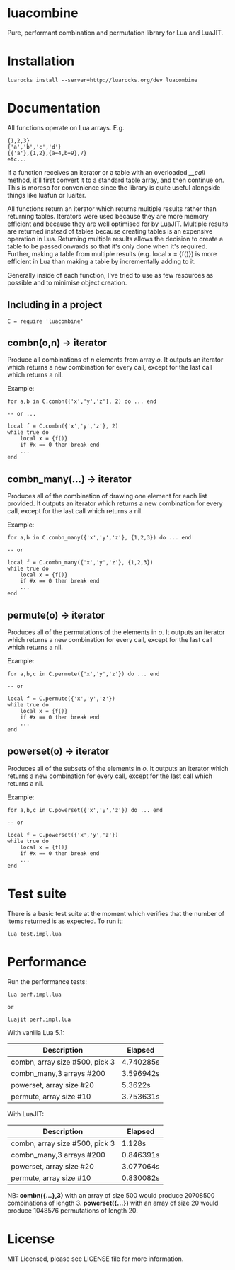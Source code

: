 # luacombine

Pure, performant combination and permutation library for Lua and LuaJIT.

# Installation

    luarocks install --server=http://luarocks.org/dev luacombine

# Documentation

All functions operate on Lua arrays. E.g.

    {1,2,3}
    {'a','b','c','d'}
    {{'a'},{1,2},{a=4,b=9},7}
    etc...

If a function receives an iterator or a table with an overloaded *__call* method, it'll first
convert it to a standard table array, and then continue on. This is moreso for convenience
since the library is quite useful alongside things like luafun or luaiter.

All functions return an iterator which returns multiple results rather than returning tables.
Iterators were used because they are more memory efficient and because they are well optimised
for by LuaJIT. Multiple results are returned instead of tables because creating tables is an
expensive operation in Lua. Returning multiple results allows the decision to create a table
to be passed onwards so that it's only done when it's required. Further, making a table from
multiple results (e.g. local x = {f()}) is more efficient in Lua than making a table by
incrementally adding to it.

Generally inside of each function, I've tried to use as few resources as possible and
to minimise object creation.

## Including in a project

    C = require 'luacombine'

## combn(o,n) -> iterator

Produce all combinations of *n* elements from array *o*. It outputs an iterator which
returns a new combination for every call, except for the last call which returns a nil.

Example:

    for a,b in C.combn({'x','y','z'}, 2) do ... end
    
    -- or ...
    
    local f = C.combn({'x','y','z'}, 2)
    while true do
        local x = {f()}
        if #x == 0 then break end
        ...
    end

## combn_many(...) -> iterator

Produces all of the combination of drawing one element for each list provided. It outputs
an iterator which returns a new combination for every call, except for the last call which
returns a nil.

Example:

    for a,b in C.combn_many({'x','y','z'}, {1,2,3}) do ... end
    
    -- or
    
    local f = C.combn_many({'x','y','z'}, {1,2,3})
    while true do
        local x = {f()}
        if #x == 0 then break end
        ...
    end

## permute(o) -> iterator

Produces all of the permutations of the elements in *o*. It outputs an iterator which
returns a new combination for every call, except for the last call which returns a nil.

Example:

    for a,b,c in C.permute({'x','y','z'}) do ... end
    
    -- or
    
    local f = C.permute({'x','y','z'})
    while true do
        local x = {f()}
        if #x == 0 then break end
        ...
    end


## powerset(o) -> iterator

Produces all of the subsets of the elements in *o*. It outputs an iterator which
returns a new combination for every call, except for the last call which returns a nil.

Example:

    for a,b,c in C.powerset({'x','y','z'}) do ... end
    
    -- or
    
    local f = C.powerset({'x','y','z'})
    while true do
        local x = {f()}
        if #x == 0 then break end
        ...
    end

# Test suite

There is a basic test suite at the moment which verifies that the number of items returned
is as expected. To run it:

    lua test.impl.lua


# Performance

Run the performance tests:

    lua perf.impl.lua

    or

    luajit perf.impl.lua

With vanilla Lua 5.1:

| Description | Elapsed |
| --- | --- |
| combn, array size #500, pick 3 | 4.740285s |
| combn_many,3 arrays #200 | 3.596942s |
| powerset, array size #20 | 5.3622s |
| permute, array size #10 | 3.753631s |

With LuaJIT:

| Description | Elapsed |
| --- | --- |
| combn, array size #500, pick 3 | 1.128s |
| combn_many,3 arrays #200 | 0.846391s | 
| powerset, array size #20 | 3.077064s |
| permute, array size #10 | 0.830082s |

NB: **combn({...},3)** with an array of size 500 would produce 20708500 combinations
of length 3. **powerset({...})** with an array of size 20 would produce 1048576
permutations of length 20.


# License

MIT Licensed, please see LICENSE file for more information.
